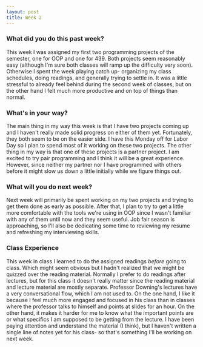 ```yaml
---
layout: post
title: Week 2
---
```


### What did you do this past week?
This week I was assigned my first two programming projects of the semester, one for OOP and one for 439. Both projects seem reasonably easy (although I'm sure both classes will ramp up the difficulty very soon). Otherwise I spent the week playing catch up- organizing my class schedules, doing readings, and generally trying to settle in. It was a little stressful to already feel behind during the second week of classes, but on the other hand I felt much more productive and on top of things than normal. 

### What's in your way?
The main thing in my way this week is that I have two projects coming up and I haven't really made solid progress on either of them yet. Fortunately, they both seem to be on the easier side. I have this Monday off for Labor Day so I plan to spend most of it working on these two projects. The other thing in my way is that one of these projects is a partner project. I am excited to try pair programming and I think it will be a great experience. However, since neither my partner nor I have programmed with others before it might slow us down a little initially while we figure things out.  

### What will you do next week?
Next week will primarily be spent working on my two projects and trying to get them done as early as possible. After that, I plan to try to get a little more comfortable with the tools we're using in OOP since I wasn't familiar with any of them until now and they seem useful. Job fair season is approaching, so I'll also be dedicating some time to reviewing my resume and refreshing my interviewing skills.

### Class Experience
This week in class I learned to do the assigned readings _before_ going to class. Which might seem obvious but I hadn't realized that we might be quizzed over the reading material. Normally I prefer to do readings after lectures, but for this class it doesn't really matter since the reading material and lecture material are mostly separate. Professor Downing's lectures have a very conversational flow, which I am not used to. On the one hand, I like it because I feel much more engaged and focused in his class than in classes where the professor talks to himself and points at slides for an hour. On the other hand, it makes it harder for me to know what the important points are or what specifics I am supposed to be getting from the lecture. I have been paying attention and understand the material (I think), but I haven't written a single line of notes yet for his class- so that's something I'll be working on next week. 
